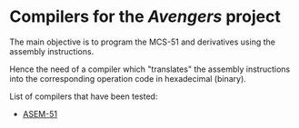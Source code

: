 
# Compilers for the _Avengers_ project


The main objective is to program the MCS-51 and derivatives using the assembly instructions.

Hence the need of a compiler which "translates" the assembly instructions into the corresponding operation code in hexadecimal (binary).

List of compilers that have been tested:

- [ASEM-51](./asem-51)
